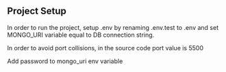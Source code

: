 ## Project Setup

In order to run the project, setup .env by renaming .env.test to .env and set MONGO_URI variable equal to DB connection string.

In order to avoid port collisions, in the source code port value is 5500

Add password to mongo_uri env variable
